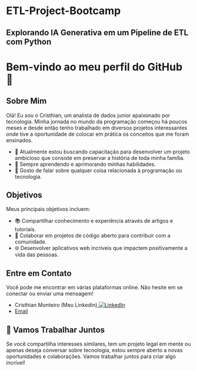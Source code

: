 # ETL-Project-Bootcamp
 Explorando IA Generativa em um Pipeline de ETL com Python
---
# Bem-vindo ao meu perfil do GitHub 👋

## Sobre Mim
Olá! Eu sou o Cristhian, um analista de dados junior apaixonado por tecnologia. Minha jornada no mundo da programação começou há poucos meses e desde então tenho trabalhado em diversos projetos interessantes onde tive a oportunidade de colocar em prática os conceitos que me foram ensinados.

- 🚀 Atualmente estou buscando capacitação para desenvolver um projeto ambicioso que consiste em preservar a história de toda minha família.
- 🌱 Sempre aprendendo e aprimorando minhas habilidades.
- 💬 Gosto de falar sobre qualquer coisa relacionada à programação ou tecnologia.

## Objetivos
Meus principais objetivos incluem:

- 📚 Compartilhar conhecimento e experiência através de artigos e tutoriais.
- 👥 Colaborar em projetos de código aberto para contribuir com a comunidade.
- 🌐 Desenvolver aplicativos web incríveis que impactem positivamente a vida das pessoas.

## Entre em Contato
Você pode me encontrar em várias plataformas online. Não hesite em se conectar ou enviar uma mensagem!

- Cristhian Monteiro (Meu Linkedin)<a href="https://www.linkedin.com/in/cristhian-monteiro/">
        <img src="https://img.shields.io/badge/LinkedIn-blue?style=flat-square&logo=linkedin" alt="LinkedIn">
- [Email](cristhiansousa8@gmail.com)

## 🚀 Vamos Trabalhar Juntos
Se você compartilha interesses similares, tem um projeto legal em mente ou apenas deseja conversar sobre tecnologia, estou sempre aberto a novas oportunidades e colaborações. Vamos trabalhar juntos para criar algo incrível!
